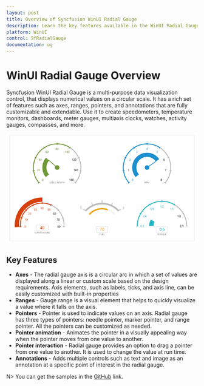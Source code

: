 ```yaml
---
layout: post
title: Overview of Syncfusion WinUI Radial Gauge
description: Learn the key features available in the WinUI Radial Gauge.
platform: WinUI
control: SfRadialGauge
documentation: ug
---
```


# WinUI Radial Gauge Overview

Syncfusion WinUI Radial Gauge is a multi-purpose data visualization control, that displays numerical values on a circular scale. It has a rich set of features such as axes, ranges, pointers, and annotations that are fully customizable and extendable. Use it to create speedometers, temperature monitors, dashboards, meter gauges, multiaxis clocks, watches, activity gauges, compasses, and more.

![Overview WinUI radial gauge](images/overview/gauge_overview.png)

## Key Features

* **Axes** - The radial gauge axis is a circular arc in which a set of values are displayed along a linear or custom scale based on the design requirements. Axis elements, such as labels, ticks, and axis line, can be easily customized with built-in properties
* **Ranges** - Gauge range is a visual element that helps to quickly visualize a value where it falls on the axis.
* **Pointers** - Pointer is used to indicate values on an axis. Radial gauge has three types of pointers: needle pointer, marker pointer, and range pointer. All the pointers can be customized as needed.
* **Pointer animation** - Animates the pointer in a visually appealing way when the pointer moves from one value to another.
* **Pointer interaction** - Radial gauge provides an option to drag a pointer from one value to another. It is used to change the value at run time.
* **Annotations** - Adds multiple controls such as text and image as an annotation at a specific point of interest in the radial gauge.

N> You can get the samples in the [GitHub](https://github.com/syncfusion/winui-demos/tree/master/radialgauge) link. 